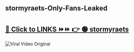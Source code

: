
 ## stormyraets-Only-Fans-Leaked

# <h2><a href="https://clipsfans.com/stormyraets&ref=git">🔗 Click to LINKS ⏩⏩ 👉 🟢 stormyraets </a></h2>

<a href="https://clipsfans.com/stormyraets&ref=git" rel="nofollow" data-target="animated-image.originalLink"><img src="https://i.ibb.co.com/xMMVF88/686577567.gif" alt="Viral Video Original" style="max-width: 100%; display: inline-block;" data-target="animated-image.originalImage"></a>
